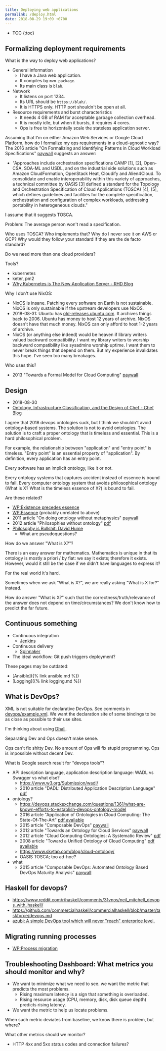 ```yaml
---
title: Deploying web applications
permalink: /deploy.html
date: 2018-08-29 19:09 +0700
---
```


- TOC
{:toc}

## Formalizing deployment requirements

What is the way to deploy web applications?

- General information
    - I have a Java web application.
    - It compiles by `mvn package`.
    - Its main class is `blah`.
- Network
    - It listens on port 1234.
    - Its URL should be `https://blah/`.
    - It is HTTPS only. HTTP port shouldn't be open at all.
- Resource requirements and burst characteristics
    - It needs 4 GB of RAM for acceptable garbage collection overhead.
    - It is mostly idle, but when it bursts, it requires 4 cores.
    - Ops is free to horizontally scale the stateless application server.

Assuming that I'm on either Amazon Web Services or Google Cloud Platform, how do I formalize my ops requirements in a cloud-agnostic way?
The 2016 article "On Formalizing and Identifying Patterns in Cloud Workload Specifications" [paywall](https://ieeexplore.ieee.org/document/7516840/) suggests an answer:

- "Approaches include orchestration specifications CAMP [1], [2], Open-CSA, SOA-ML and USDL,
and on the industrial side solutions such as Amazon CloudFormation, OpenStack Heat, Cloudify and Alien4Cloud.
To consolidate and enable interoperability within this variety of approaches, a technical committee by OASIS [3]
defined a standard for the Topology and Orchestration Specification of Cloud Applications (TOSCA) [4], [5],
which defines guidelines and facilities for the complete specification, orchestration and configuration of complex workloads,
addressing portability in heterogeneous clouds."

I assume that it suggests TOSCA.

Problem: The average person won't read a specification.

Who uses TOSCA?
Who implements that?
Why do I never see it on AWS or GCP?
Why would they follow your standard if they are the de facto standard?

Do we need more than one cloud providers?

Tools?

- kubernetes
- keter, pm2
- [Why Kubernetes is The New Application Server - RHD Blog](https://developers.redhat.com/blog/2018/06/28/why-kubernetes-is-the-new-application-server/)

Why I don't use NixOS:

- NixOS is insane.
Patching every software on Earth is not sustainable.
NixOS is only sustainable if the upstream developers use NixOS.
- 2018-08-31: Ubuntu has [old-releases.ubuntu.com](http://old-releases.ubuntu.com/).
It archives things back to 2006.
Ubuntu has money to host 12 years of archive.
NixOS doesn't have that much money.
NixOS can only afford to host 1-2 years of archive.
- NixOS (or anything else indeed) would be heaven if library writers valued backward compatibility.
I want my library writers to worship backward compatibility like sysadmins worship uptime.
I want them to never break things that depend on them.
But my experience invalidates this hope.
I've seen too many breakages.

Who uses this?

- 2013 "Towards a Formal Model for Cloud Computing" [paywall](https://link.springer.com/chapter/10.1007/978-3-319-06859-6_34)

## Design

- 2018-08-30
- [Ontology, Infrastructure Classification, and the Design of Chef - Chef Blog](https://blog.chef.io/2015/04/23/ontology-infrastructure-classification-and-the-design-of-chef/)

I agree that 2018 devops ontologies suck, but I think we shouldn't avoid ontology-based systems.
The solution is not to avoid ontologies.
The solution is to craft a proper ontology that is timeless and essential.
This is a hard philosophical problem.

For example, the relationship between "application" and "entry point" is timeless.
"Entry point" is an essential property of "application".
By definition, every application has an entry point.

Every software has an implicit ontology, like it or not.

Every ontology systems that captures accident instead of essence is bound to fail.
Every computer ontology system that avoids philosophical ontology (What is X? What is the timeless essence of X?) is bound to fail.

Are these related?

- [WP:Existence precedes essence](https://en.wikipedia.org/wiki/Existence_precedes_essence)
- [WP:Essence](https://en.wikipedia.org/wiki/Essence) (probably unrelated to above)
- 2011 article "On doing ontology without metaphysics" [paywall](https://www.jstor.org/stable/41329478?seq=1#page_scan_tab_contents)
- 2012 article "Philosophies without ontology" [pdf](https://www.journals.uchicago.edu/doi/pdfplus/10.14318/hau3.1.015)
- [Philosophy is Bullshit: David Hume](https://webhome.phy.duke.edu/~rgb/Beowulf/axioms/axioms/node4.html)
    - What are pseudoquestions?

How do we answer "What is X?"?

There is an easy answer for mathematics.
Mathematics is unique in that its ontology is mostly a priori / by fiat: we say it exists; therefore it exists.
However, would it still be the case if we didn't have languages to express it?

For the real world it's hard.

Sometimes when we ask "What is X?", we are really asking "What is X for?" instead.

How do answer "What is X?" such that the correctness/truth/relevance of the answer does not depend on time/circumstances?
We don't know how to predict the far future.

## Continuous something

- Continuous integration
    - [Jenkins](https://jenkins.io/)
- Continuous delivery
    - [Spinnaker](https://www.spinnaker.io/)
- The ideal workflow: Git push triggers deployment?

These pages may be outdated:

- [Ansible]({% link ansible.md %})
- [Logging]({% link logging.md %})

## What is DevOps?

XML is not suitable for declarative DevOps.
See comments in [devops/example.xml](https://github.com/edom/work/blob/master/devops/example.xml).
We want the declaration site of some bindings to be as close as possible to their use sites.

I'm thinking about using [Dhall](https://github.com/dhall-lang/dhall-lang).

Separating Dev and Ops doesn't make sense.

Ops can't fix shitty Dev.
No amount of Ops will fix stupid programming.
Ops is impossible without decent Dev.

What is Google search result for "devops tools"?

- API description language, application description language: WADL vs Swagger vs what else?
    - https://www.w3.org/Submission/wadl/
    - 2010 article "DADL: Distributed Application Description Language" [pdf](https://www.isi.edu/~mirkovic/publications/dadlsubmit.pdf)
- ontology?
    - https://devops.stackexchange.com/questions/1361/what-are-known-efforts-to-establish-devops-ontology-model
    - 2016 article "Application of Ontologies in Cloud Computing: The State-Of-The-Art" [pdf available](https://arxiv.org/abs/1610.02333)
    - 2015 article "Composable DevOps" [paywall](https://dl.acm.org/citation.cfm?id=2867125)
    - 2012 article "Towards an Ontology for Cloud Services" [paywall](https://ieeexplore.ieee.org/document/6245776/)
    - 2012 article "Cloud Computing Ontologies: A Systematic Review" [pdf](https://pdfs.semanticscholar.org/cd5f/e6edb6284fcbcb470239464bb0c8e3ee2d50.pdf)
    - 2008 article "Toward a Unified Ontology of Cloud Computing" [pdf available](https://www.researchgate.net/publication/224367196_Toward_a_Unified_Ontology_of_Cloud_Computing)
    - https://www.skytap.com/blog/cloud-ontology/
    - OASIS TOSCA; too ad-hoc?
- what
    - 2015 article "Composable DevOps: Automated Ontology Based DevOps Maturity Analysis" [paywall](https://ieeexplore.ieee.org/document/7207405/)

## Haskell for devops?

- https://www.reddit.com/r/haskell/comments/31vnos/neil_mitchell_devops_with_haskell/
- https://github.com/commercialhaskell/commercialhaskell/blob/master/taskforce/devops.md
- [azubi: A simple DevOps tool which will never "reach" enterprice level.](http://hackage.haskell.org/package/azubi)

## Migrating running processes

- [WP:Process migration](https://en.wikipedia.org/wiki/Process_migration)

## Troubleshooting Dashboard: What metrics you should monitor and why?

- We want to minimize what we need to see.
we want the metric that predicts the most problems.
    - Rising maximum latency is a sign that something is overloaded.
    - Rising resource usage (CPU, memory, disk, disk queue depth) predicts rising latency.
- We want the metric to help us locate problems.

When such metric deviates from baseline, we know there is problem, but where?

What other metrics should we monitor?

- HTTP 4xx and 5xx status codes and connection failures?

